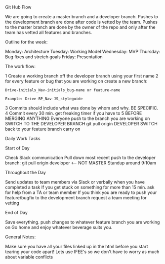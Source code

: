 Git Hub Flow

We are going to create a master branch and a developer branch.
Pushes to the development branch are done after code is vetted by the team.
Pushes to the master branch are done by the owner of the repo and only after the team has vetted all features and branches.

Outline for the week:

Monday: Architecture Tuesday: Working Model Wednesday: MVP Thursday: Bug fixes and stretch goals Friday: Presentation

The work flow:

1 Create a working branch off the developer branch using your first name
2 for every feature or bug that you are working on create a new branch:

    Drive-initials_Nav-initials_bug-name or feature-name

    Example: Drive-BP_Nav-JS_styleguide

3 Commits should include what was done by whom and why. BE SPECIFIC.
4 Commit every 30 min. get freaking timer if you have to
5 BEFORE MERGING ANYTHING
    Everyone push to the branch you are working on
    SWITCH TO THE DEVELOPER BRANCH
    git pull origin DEVELOPER
    SWITCH back to your feature branch
    carry on

Daily Work Tasks

Start of Day

Check Slack communication
Pull down most recent push to the developer branch: git pull origin developer <-- NOT MASTER
Standup around 9:10am

Throughout the Day

Send updates to team members via Slack or verbally when you have completed a task
If you get stuck on something for more than 15 min. ask for help from a TA or team member
If you think you are ready to push your feature/bugfix to the development branch request a team meeting for vetting

End of Day

Save everything.
push changes to whatever feature branch you are working on
Go home and enjoy whatever beverage suits you.

General Notes:

Make sure you have all your files linked up in the html before you start tearing your code apart!
Lets use IFEE's so we don't have to worry as much about variable conflicts
